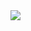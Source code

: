 <img align="right" src="https://visitor-badge.laobi.icu/badge?page_id=WaffoKom.visitor-badge&left_color=red&right_color=green" />

